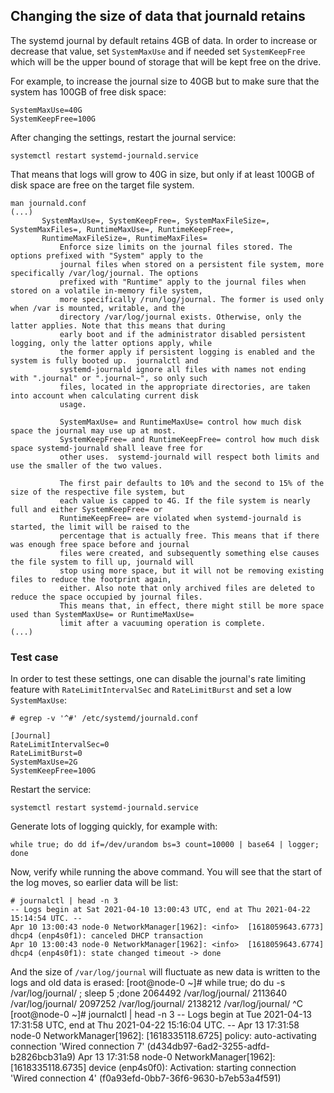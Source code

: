 ## Changing the size of data that journald retains

The systemd journal by default retains 4GB of data. In order to increase or decrease that value, set `SystemMaxUse` and if needed set `SystemKeepFree` which will be the upper bound of storage that will be kept free on the drive.

For example, to increase the journal size to 40GB but to make sure that the system has 100GB of free disk space:
~~~
SystemMaxUse=40G 
SystemKeepFree=100G
~~~

After changing the settings, restart the journal service:
~~~
systemctl restart systemd-journald.service
~~~

That means that logs will grow to 40G in size, but only if at least 100GB of disk space are free on the target file system.

~~~
man journald.conf
(...)
       SystemMaxUse=, SystemKeepFree=, SystemMaxFileSize=, SystemMaxFiles=, RuntimeMaxUse=, RuntimeKeepFree=,
       RuntimeMaxFileSize=, RuntimeMaxFiles=
           Enforce size limits on the journal files stored. The options prefixed with "System" apply to the
           journal files when stored on a persistent file system, more specifically /var/log/journal. The options
           prefixed with "Runtime" apply to the journal files when stored on a volatile in-memory file system,
           more specifically /run/log/journal. The former is used only when /var is mounted, writable, and the
           directory /var/log/journal exists. Otherwise, only the latter applies. Note that this means that during
           early boot and if the administrator disabled persistent logging, only the latter options apply, while
           the former apply if persistent logging is enabled and the system is fully booted up.  journalctl and
           systemd-journald ignore all files with names not ending with ".journal" or ".journal~", so only such
           files, located in the appropriate directories, are taken into account when calculating current disk
           usage.

           SystemMaxUse= and RuntimeMaxUse= control how much disk space the journal may use up at most.
           SystemKeepFree= and RuntimeKeepFree= control how much disk space systemd-journald shall leave free for
           other uses.  systemd-journald will respect both limits and use the smaller of the two values.

           The first pair defaults to 10% and the second to 15% of the size of the respective file system, but
           each value is capped to 4G. If the file system is nearly full and either SystemKeepFree= or
           RuntimeKeepFree= are violated when systemd-journald is started, the limit will be raised to the
           percentage that is actually free. This means that if there was enough free space before and journal
           files were created, and subsequently something else causes the file system to fill up, journald will
           stop using more space, but it will not be removing existing files to reduce the footprint again,
           either. Also note that only archived files are deleted to reduce the space occupied by journal files.
           This means that, in effect, there might still be more space used than SystemMaxUse= or RuntimeMaxUse=
           limit after a vacuuming operation is complete.
(...)
~~~

### Test case

In order to test these settings, one can disable the journal's rate limiting feature with `RateLimitIntervalSec` and `RateLimitBurst` and set a low `SystemMaxUse`:
~~~
# egrep -v '^#' /etc/systemd/journald.conf 

[Journal]
RateLimitIntervalSec=0
RateLimitBurst=0
SystemMaxUse=2G
SystemKeepFree=100G
~~~

Restart the service:
~~~
systemctl restart systemd-journald.service
~~~


Generate lots of logging quickly, for example with:
~~~
while true; do dd if=/dev/urandom bs=3 count=10000 | base64 | logger; done
~~~

Now, verify while running the above command. You will see that the start of the log moves, so earlier data will be list:
~~~
# journalctl | head -n 3
-- Logs begin at Sat 2021-04-10 13:00:43 UTC, end at Thu 2021-04-22 15:14:54 UTC. --
Apr 10 13:00:43 node-0 NetworkManager[1962]: <info>  [1618059643.6773] dhcp4 (enp4s0f1): canceled DHCP transaction
Apr 10 13:00:43 node-0 NetworkManager[1962]: <info>  [1618059643.6774] dhcp4 (enp4s0f1): state changed timeout -> done
~~~

And the size of `/var/log/journal` will fluctuate as new data is written to the logs and old data is erased:
[root@node-0 ~]# while true; do du -s /var/log/journal/ ; sleep 5 ;done
2064492	/var/log/journal/
2113640	/var/log/journal/
2097252	/var/log/journal/
2138212	/var/log/journal/
^C
[root@node-0 ~]# journalctl | head -n 3
-- Logs begin at Tue 2021-04-13 17:31:58 UTC, end at Thu 2021-04-22 15:16:04 UTC. --
Apr 13 17:31:58 node-0 NetworkManager[1962]: <info>  [1618335118.6725] policy: auto-activating connection 'Wired connection 7' (d434db97-6ad2-3255-adfd-b2826bcb31a9)
Apr 13 17:31:58 node-0 NetworkManager[1962]: <info>  [1618335118.6735] device (enp4s0f0): Activation: starting connection 'Wired connection 4' (f0a93efd-0bb7-36f6-9630-b7eb53a4f591)
~~~


